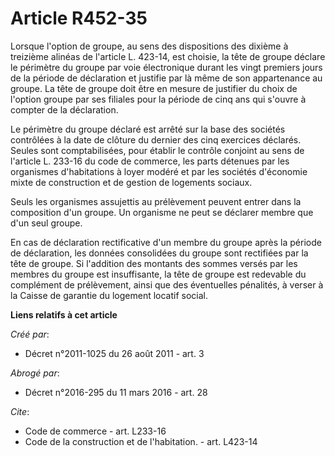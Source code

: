 # Article R452-35

Lorsque l'option de groupe, au sens des dispositions des dixième à treizième alinéas de l'article L. 423-14, est choisie, la
tête de groupe déclare le périmètre du groupe par voie électronique durant les vingt premiers jours de la période de
déclaration et justifie par là même de son appartenance au groupe. La tête de groupe doit être en mesure de justifier du
choix de l'option groupe par ses filiales pour la période de cinq ans qui s'ouvre à compter de la déclaration. 

Le périmètre du groupe déclaré est arrêté sur la base des sociétés contrôlées à la date de clôture du dernier des cinq
exercices déclarés. Seules sont comptabilisées, pour établir le contrôle conjoint au sens de l'article L. 233-16 du code de
commerce, les parts détenues par les organismes d'habitations à loyer modéré et par les sociétés d'économie mixte de
construction et de gestion de logements sociaux. 

Seuls les organismes assujettis au prélèvement peuvent entrer dans la composition d'un groupe. Un organisme ne peut se
déclarer membre que d'un seul groupe. 

En cas de déclaration rectificative d'un membre du groupe après la période de déclaration, les données consolidées du groupe
sont rectifiées par la tête de groupe. Si l'addition des montants des sommes versés par les membres du groupe est
insuffisante, la tête de groupe est redevable du complément de prélèvement, ainsi que des éventuelles pénalités, à verser à
la Caisse de garantie du logement locatif social.

**Liens relatifs à cet article**

_Créé par_:

  - Décret n°2011-1025 du 26 août 2011 - art. 3

_Abrogé par_:

  - Décret n°2016-295 du 11 mars 2016 - art. 28

_Cite_:

  - Code de commerce - art. L233-16
  - Code de la construction et de l'habitation. - art. L423-14
